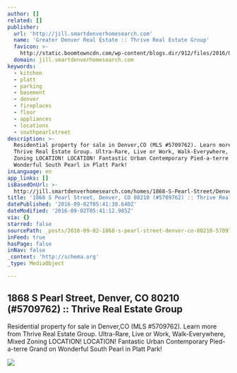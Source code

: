 ```yaml
---
author: []
related: []
publisher:
  url: 'http://jill.smartdenverhomesearch.com'
  name: 'Greater Denver Real Estate :: Thrive Real Estate Group'
  favicon: >-
    http://static.boomtowncdn.com/wp-content/blogs.dir/912/files/2016/05/TRG-logo-V-e1463945928413.jpg
  domain: jill.smartdenverhomesearch.com
keywords:
  - kitchen
  - platt
  - parking
  - basement
  - denver
  - fireplaces
  - floor
  - appliances
  - locations
  - southpearlstreet
description: >-
  Residential property for sale in Denver,CO (MLS #5709762). Learn more from
  Thrive Real Estate Group. Ultra-Rare, Live or Work, Walk-Everywhere, Mixed
  Zoning LOCATION! LOCATION! Fantastic Urban Contemporary Pied-a-terre Grand on
  Wonderful South Pearl in Platt Park!
inLanguage: en
app_links: []
isBasedOnUrl: >-
  http://jill.smartdenverhomesearch.com/homes/1868-S-Pearl-Street/Denver/CO/80210/66195559/
title: '1868 S Pearl Street, Denver, CO 80210 (#5709762) :: Thrive Real Estate Group'
datePublished: '2016-09-02T05:41:30.640Z'
dateModified: '2016-09-02T05:41:12.985Z'
via: {}
starred: false
sourcePath: _posts/2016-09-02-1868-s-pearl-street-denver-co-80210-5709762-thrive-r.md
inFeed: true
hasPage: false
inNav: false
_context: 'http://schema.org'
_type: MediaObject

---
```

<article style=""><h1>1868 S Pearl Street, Denver, CO 80210 (#5709762) :: Thrive Real Estate Group</h1><p>Residential property for sale in Denver,CO (MLS #5709762). Learn more from Thrive Real Estate Group. Ultra-Rare, Live or Work, Walk-Everywhere, Mixed Zoning LOCATION! LOCATION! Fantastic Urban Contemporary Pied-a-terre Grand on Wonderful South Pearl in Platt Park!</p><img src="http://photos.boomtowncdn.com/metrolist/1280_boomver_1_5709762-1.jpg" /></article>